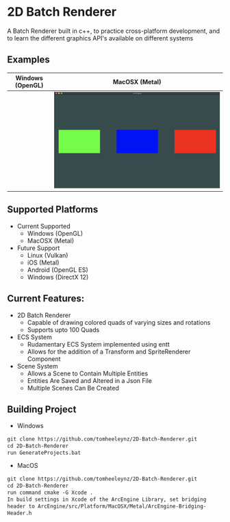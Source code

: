 # 2D Batch Renderer
A Batch Renderer built in c++, to practice cross-platform development, and to learn the different graphics API's available on different systems

## Examples
| Windows (OpenGL)  | MacOSX (Metal) |
|--                 |             ---|
| | ![](Examples/MacOSExample.png)|


## Supported Platforms
- Current Supported
    - Windows (OpenGL)
    - MacOSX (Metal)
- Future Support
    - Linux (Vulkan)
    - iOS (Metal)
    - Android (OpenGL ES)
    - Windows (DirectX 12)

## Current Features:
- 2D Batch Renderer
    - Capable of drawing colored quads of varying sizes and rotations
    - Supports upto 100 Quads
- ECS System
    - Rudamentary ECS System implemented using entt
    - Allows for the addition of a Transform and SpriteRenderer Component
- Scene System
    - Allows a Scene to Contain Multiple Entities
    - Entities Are Saved and Altered in a Json File
    - Multiple Scenes Can Be Created
    
## Building Project
- Windows
```
git clone https://github.com/tomheeleynz/2D-Batch-Renderer.git
cd 2D-Batch-Renderer
run GenerateProjects.bat
```
- MacOS
```
git clone https://github.com/tomheeleynz/2D-Batch-Renderer.git
cd 2D-Batch-Renderer
run command cmake -G Xcode .
In build settings in Xcode of the ArcEngine Library, set bridging header to ArcEngine/src/Platform/MacOSX/Metal/ArcEngine-Bridging-Header.h 
```
